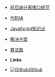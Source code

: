 - [前后端分离接口规范](/modules/api-standard/index)
- [代码块](/modules/code-chunk/index)
- [JavaScript知识点](/modules/code-chunk/index)
- [解决方案](/modules/solution/index)
- [算法篇](/modules/code-chunk/index)



- **Links**
- [![Github](https://icongram.jgog.in/simple/github.svg?color=808080&size=16)Github](https://github.com/loycoder)

